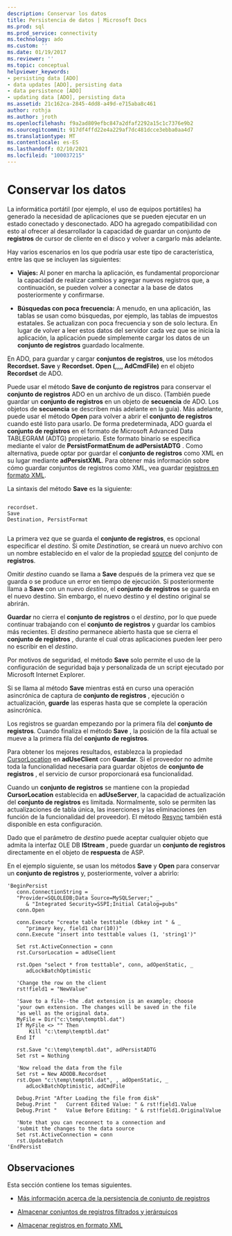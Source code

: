 ```yaml
---
description: Conservar los datos
title: Persistencia de datos | Microsoft Docs
ms.prod: sql
ms.prod_service: connectivity
ms.technology: ado
ms.custom: ''
ms.date: 01/19/2017
ms.reviewer: ''
ms.topic: conceptual
helpviewer_keywords:
- persisting data [ADO]
- data updates [ADO], persisting data
- data persistence [ADO]
- updating data [ADO], persisting data
ms.assetid: 21c162ca-2845-4dd8-a49d-e715aba8c461
author: rothja
ms.author: jroth
ms.openlocfilehash: f9a2ad809efbc847a2dfaf2292a15c1c7376e9b2
ms.sourcegitcommit: 917df4ffd22e4a229af7dc481dcce3ebba0aa4d7
ms.translationtype: MT
ms.contentlocale: es-ES
ms.lasthandoff: 02/10/2021
ms.locfileid: "100037215"
---
```

# <a name="persisting-data"></a>Conservar los datos
La informática portátil (por ejemplo, el uso de equipos portátiles) ha generado la necesidad de aplicaciones que se pueden ejecutar en un estado conectado y desconectado. ADO ha agregado compatibilidad con esto al ofrecer al desarrollador la capacidad de guardar un conjunto de **registros** de cursor de cliente en el disco y volver a cargarlo más adelante.  
  
 Hay varios escenarios en los que podría usar este tipo de característica, entre las que se incluyen las siguientes:  
  
-   **Viajes:** Al poner en marcha la aplicación, es fundamental proporcionar la capacidad de realizar cambios y agregar nuevos registros que, a continuación, se pueden volver a conectar a la base de datos posteriormente y confirmarse.  
  
-   **Búsquedas con poca frecuencia:** A menudo, en una aplicación, las tablas se usan como búsquedas, por ejemplo, las tablas de impuestos estatales. Se actualizan con poca frecuencia y son de solo lectura. En lugar de volver a leer estos datos del servidor cada vez que se inicia la aplicación, la aplicación puede simplemente cargar los datos de un **conjunto de registros** guardado localmente.  
  
 En ADO, para guardar y cargar **conjuntos de registros**, use los métodos **Recordset. Save** y **Recordset. Open (,,,, AdCmdFile)** en el objeto **Recordset** de ADO.  
  
 Puede usar el método **Save de conjunto de registros** para conservar el **conjunto de registros** ADO en un archivo de un disco. (También puede guardar un **conjunto de registros** en un objeto de **secuencia** de ADO. Los objetos de **secuencia** se describen más adelante en la guía). Más adelante, puede usar el método **Open** para volver a abrir el **conjunto de registros** cuando esté listo para usarlo. De forma predeterminada, ADO guarda el **conjunto de registros** en el formato de Microsoft Advanced Data TABLEGRAM (ADTG) propietario. Este formato binario se especifica mediante el valor de **PersistFormatEnum de adPersistADTG** . Como alternativa, puede optar por guardar el **conjunto de registros** como XML en su lugar mediante **adPersistXML**. Para obtener más información sobre cómo guardar conjuntos de registros como XML, vea guardar [registros en formato XML](../../../ado/guide/data/persisting-records-in-xml-format.md).  
  
 La sintaxis del método **Save** es la siguiente:  
  
```  
  
recordset.  
Save  
Destination, PersistFormat  
  
```  
  
 La primera vez que se guarda el **conjunto de registros**, es opcional especificar el *destino*. Si omite *Destination*, se creará un nuevo archivo con un nombre establecido en el valor de la propiedad [source](../../../ado/reference/ado-api/source-property-ado-recordset.md) del conjunto de **registros**.  
  
 Omitir *destino* cuando se llama a **Save** después de la primera vez que se guarda o se produce un error en tiempo de ejecución. Si posteriormente llama a **Save** con un nuevo *destino*, el **conjunto de registros** se guarda en el nuevo destino. Sin embargo, el nuevo destino y el destino original se abrirán.  
  
 **Guardar** no cierra el **conjunto de registros** o el *destino*, por lo que puede continuar trabajando con el **conjunto de registros** y guardar los cambios más recientes. El *destino* permanece abierto hasta que se cierra el **conjunto de registros** , durante el cual otras aplicaciones pueden leer pero no escribir en el *destino*.  
  
 Por motivos de seguridad, el método **Save** solo permite el uso de la configuración de seguridad baja y personalizada de un script ejecutado por Microsoft Internet Explorer.  
  
 Si se llama al método **Save** mientras está en curso una operación asincrónica de captura de **conjunto de registros** , ejecución o actualización, **guarde** las esperas hasta que se complete la operación asincrónica.  
  
 Los registros se guardan empezando por la primera fila del **conjunto de registros**. Cuando finaliza el método **Save** , la posición de la fila actual se mueve a la primera fila del **conjunto de registros**.  
  
 Para obtener los mejores resultados, establezca la propiedad [CursorLocation](../../../ado/reference/ado-api/cursorlocation-property-ado.md) en **adUseClient** con **Guardar**. Si el proveedor no admite toda la funcionalidad necesaria para guardar objetos de **conjunto de registros** , el servicio de cursor proporcionará esa funcionalidad.  
  
 Cuando un **conjunto de registros** se mantiene con la propiedad **CursorLocation** establecida en **adUseServer**, la capacidad de actualización del **conjunto de registros** es limitada. Normalmente, solo se permiten las actualizaciones de tabla única, las inserciones y las eliminaciones (en función de la funcionalidad del proveedor). El método [Resync](../../../ado/reference/ado-api/resync-method.md) también está disponible en esta configuración.  
  
 Dado que el parámetro de *destino* puede aceptar cualquier objeto que admita la interfaz OLE DB **IStream** , puede guardar un **conjunto de registros** directamente en el objeto de **respuesta** de ASP.  
  
 En el ejemplo siguiente, se usan los métodos **Save** y **Open** para conservar un **conjunto de registros** y, posteriormente, volver a abrirlo:  
  
```  
'BeginPersist  
   conn.ConnectionString = _  
   "Provider=SQLOLEDB;Data Source=MySQLServer;" _  
      & "Integrated Security=SSPI;Initial Catalog=pubs"  
   conn.Open  
  
   conn.Execute "create table testtable (dbkey int " & _  
      "primary key, field1 char(10))"  
   conn.Execute "insert into testtable values (1, 'string1')"  
  
   Set rst.ActiveConnection = conn  
   rst.CursorLocation = adUseClient  
  
   rst.Open "select * from testtable", conn, adOpenStatic, _  
      adLockBatchOptimistic  
  
   'Change the row on the client  
   rst!field1 = "NewValue"  
  
   'Save to a file--the .dat extension is an example; choose  
   'your own extension. The changes will be saved in the file  
   'as well as the original data.  
   MyFile = Dir("c:\temp\temptbl.dat")  
   If MyFile <> "" Then  
       Kill "c:\temp\temptbl.dat"  
   End If  
  
   rst.Save "c:\temp\temptbl.dat", adPersistADTG  
   Set rst = Nothing  
  
   'Now reload the data from the file  
   Set rst = New ADODB.Recordset  
   rst.Open "c:\temp\temptbl.dat", , adOpenStatic, _  
      adLockBatchOptimistic, adCmdFile  
  
   Debug.Print "After Loading the file from disk"  
   Debug.Print "   Current Edited Value: " & rst!field1.Value  
   Debug.Print "   Value Before Editing: " & rst!field1.OriginalValue  
  
   'Note that you can reconnect to a connection and  
   'submit the changes to the data source  
   Set rst.ActiveConnection = conn  
   rst.UpdateBatch  
'EndPersist  
```  
  
## <a name="remarks"></a>Observaciones  
 Esta sección contiene los temas siguientes.  
  
-   [Más información acerca de la persistencia de conjunto de registros](../../../ado/guide/data/more-about-recordset-persistence.md)  
  
-   [Almacenar conjuntos de registros filtrados y jerárquicos](../../../ado/guide/data/persisting-filtered-and-hierarchical-recordsets.md)  
  
-   [Almacenar registros en formato XML](../../../ado/guide/data/persisting-records-in-xml-format.md)
